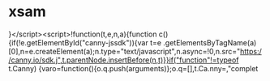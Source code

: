 # xsam
}&lt;/script>&lt;script>!function(t,e,n,a){function c(){if(!e.getElementById("canny-jssdk")){var t=e .getElementsByTagName(a)[0],n=e.createElement(a);n.type="text/javascript",n.async=!0,n.src="https://canny.io/sdk.j",t.parentNode.insertBefore(n,t)}}if("function"!=typeof t.Canny)  {varo=function(){o.q.push(arguments)};o.q=[],t.Ca.nny=,"complet
